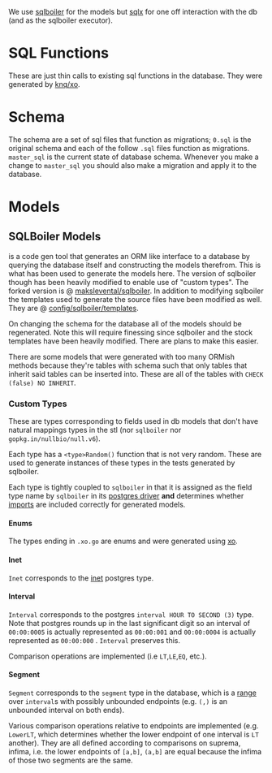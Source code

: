 We use [sqlboiler](https://github.com/databrary/sqlboiler) for the models but [sqlx](http://jmoiron.github.io/sqlx/) for
one off interaction with the db (and as the sqlboiler executor).

# SQL Functions

These are just thin calls to existing sql functions in the database. They were generated by [knq/xo](https://github.com/knq/xo).

# Schema

The schema are a set of sql files that function as migrations; `0.sql` is the original schema and each of the follow
`.sql` files function as migrations. `master_sql` is the current state of database schema. Whenever you make a change to
`master_sql` you should also make a migration and apply it to the database.

# Models



## SQLBoiler Models

 is a code gen tool that generates an ORM like interface to a database
by querying the database itself and constructing the models therefrom. This is what has been used to generate the models
here. The version of sqlboiler though has been heavily modified to enable use of "custom types". The forked version is @
[makslevental/sqlboiler](https://github.com/makslevental/sqlboiler). In addition to modifying sqlboiler the templates
used to generate the source files have been modified as well. They are @ [config/sqlboiler/templates](https://github.com/databrary/databrary-backend-go/tree/go_models/config/sqlboiler/templates).

On changing the schema for the database all of the models should be regenerated. Note this will require finessing since
sqlboiler and the stock templates have been heavily modified. There are plans to make this easier.

There are some models that were generated with too many ORMish methods because they're tables with schema such that
only tables that inherit said tables can be inserted into. These are all of the tables with `CHECK (false) NO INHERIT`.



### Custom Types

These are types corresponding to fields used in db models that don't have natural mappings
types in the stl (nor `sqlboiler` nor `gopkg.in/nullbio/null.v6`).

Each type has a `<type>Random()` function that is not very random. These are used to generate instances of these types
in the tests generated by sqlboiler.

Each type is tightly coupled to `sqlboiler` in that it is assigned as the field type name by `sqlboiler` in its 
[postgres driver](https://github.com/databrary/sqlboiler/blob/master/bdb/drivers/postgres.go#L349) **and** determines
whether [imports](https://github.com/databrary/sqlboiler/blob/master/boilingcore/imports.go#L310) are included correctly
for generated models.

#### Enums

The types ending in `.xo.go` are enums and were generated using [xo](https://github.com/knq/xo).

#### Inet

`Inet` corresponds to the [inet](https://www.postgresql.org/docs/9.6/static/datatype-net-types.html) postgres type.

#### Interval

`Interval` corresponds to the postgres `interval HOUR TO SECOND (3)` type. Note that postgres rounds up in the last
significant digit so an interval of `00:00:0005` is actually represented as `00:00:001` and `00:00:0004` is
actually represented as `00:00:000` . `Interval` preserves this.

Comparison operations are implemented (i.e `LT`,`LE`,`EQ`, etc.).

#### Segment

`Segment` corresponds to the `segment` type in the database, which is a [range](https://www.postgresql.org/docs/9.6/static/rangetypes.html)
over `interval`s with possibly unbounded endpoints (e.g. `(,)` is an unbounded interval on both ends).

Various comparison operations relative to endpoints are implemented (e.g. `LowerLT`, which determines whether the
lower endpoint of one interval is `LT` another). They are all defined according to comparisons on suprema, infima, i.e.
the lower endpoints of `[a,b]`, `(a,b]` are equal because the infima of those two segments are the same.

